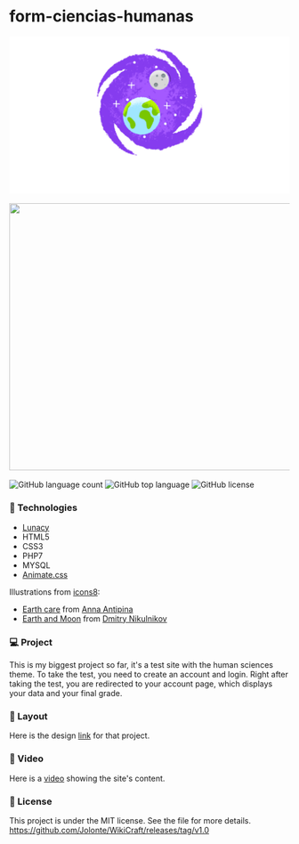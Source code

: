 # form-ciencias-humanas

<p align="center">
  <img width="600" src="assets/to_readme/splashtogithub.png"
</p>
  
<p align="center">
  <img width="800" height="480" src="assets/to_readme/humanform_git.GIF"
</p>
  
![GitHub language count](https://img.shields.io/github/languages/count/Jolonte/form-ciencias-humanas)
![GitHub top language](https://img.shields.io/github/languages/top/Jolonte/form-ciencias-humanas)
![GitHub license](https://img.shields.io/github/license/Jolonte/form-ciencias-humanas)

### 🚀 Technologies
- [Lunacy](https://icons8.com.br/lunacy)
- HTML5
- CSS3
- PHP7
- MYSQL
- [Animate.css](https://animate.style/)

Illustrations from [icons8](https://icons8.com/illustrations):
- [Earth care](https://icons8.com/illustrations/illustration/flame-earth-care) from [Anna Antipina](https://icons8.com/illustrations/author/6023f2cd123f99000e63cdd1)
- [Earth and Moon](https://icons8.com/illustrations/illustration/mirage-711) from [
Dmitry Nikulnikov](https://icons8.com/illustrations/author/5ddea3b001d036001345e529)

### 💻 Project
This is my biggest project so far, it's a test site with the human sciences theme. To take the test, you need to create an account and login. Right after taking the test, you are redirected to your account page, which displays your data and your final grade.

### 🔖 Layout
Here is the design [link](https://www.figma.com/file/zjzYIsjdEr6OnfpNBXEfRX/form-ciencias-humanas?node-id=0%3A1) for that project.
  
### 🎥 Video
Here is a [video](https://youtu.be/LpVQEKqS0vc) showing the site's content.

### 📝 License
This project is under the MIT license. See the file for more details.
https://github.com/Jolonte/WikiCraft/releases/tag/v1.0

